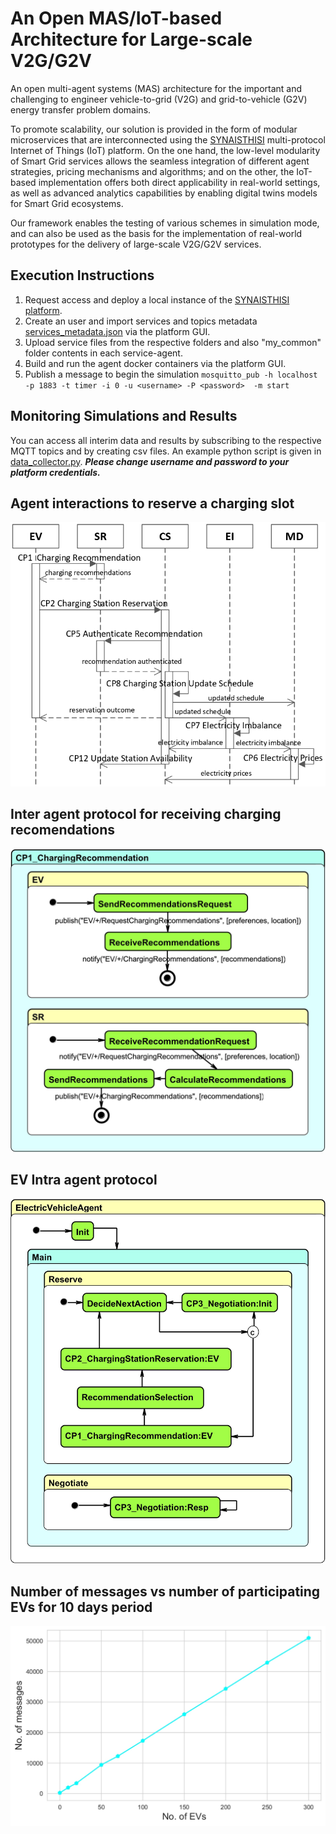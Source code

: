 # An Open MAS/IoT-based Architecture for Large-scale V2G/G2V

An open multi-agent systems (MAS) architecture for the important and challenging to engineer vehicle-to-grid (V2G) and grid-to-vehicle (G2V) energy transfer problem domains. 

To promote scalability, our solution is provided in the form of modular microservices that are interconnected using the [SYNAISTHISI](http://iot.synaisthisi.iit.demokritos.gr) multi-protocol Internet of Things (IoT) platform. On the one hand, the low-level modularity of Smart Grid services allows the seamless integration of different agent strategies, pricing mechanisms and algorithms; and on the other, the IoT-based implementation offers both
direct applicability in real-world settings, as well as advanced analytics capabilities by enabling digital twins models for Smart Grid ecosystems. 

Our framework enables the testing of various schemes in simulation mode, and can also be used as the basis for the implementation of real-world prototypes for the delivery of  large-scale V2G/G2V services.

## Execution Instructions

1. Request access and deploy a local instance of the [SYNAISTHISI platform](http://iot.synaisthisi.iit.demokritos.gr).
2. Create an user and import services and topics metadata [services_metadata.json](./services_metadata.json) via the platform GUI.
3. Upload service files from the respective folders and also "my_common" folder contents in each service-agent.
4. Build and run the agent docker containers via the platform GUI.
5. Publish a message to begin the simulation `mosquitto_pub -h localhost -p 1883 -t timer -i 0 -u <username> -P <password>  -m start`

## Monitoring Simulations and Results

You can access all interim data and results by subscribing to the respective MQTT topics and by creating csv files.
An example python script is given in [data_collector.py](./data_collector.py).
***Please change username and password to your platform credentials.***

## Agent interactions to reserve a charging slot
![Message Flow](./figures/EV_charging_updated_large.jpg)

## Inter agent protocol for receiving charging recomendations
![CR Inter agent](./figures/CP1.jpg)

## EV Intra agent protocol
![EV Intra agent](./figures/EV.jpg)

## Number of messages vs number of participating EVs for 10 days period
![Messages](./figures/messages.jpg)